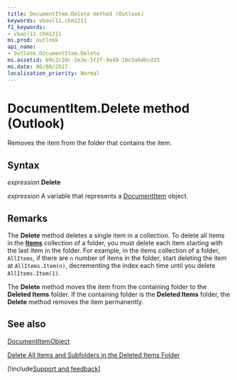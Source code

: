 ```yaml
---
title: DocumentItem.Delete method (Outlook)
keywords: vbaol11.chm1211
f1_keywords:
- vbaol11.chm1211
ms.prod: outlook
api_name:
- Outlook.DocumentItem.Delete
ms.assetid: b9c2c20c-2e3e-5f2f-9a40-10c5a64bcd35
ms.date: 06/08/2017
localization_priority: Normal
---
```



# DocumentItem.Delete method (Outlook)

Removes the item from the folder that contains the item.


## Syntax

_expression_.**Delete**

_expression_ A variable that represents a [DocumentItem](Outlook.DocumentItem.md) object.


## Remarks

The  **Delete** method deletes a single item in a collection. To delete all items in the **[Items](Outlook.Folder.Items.md)** collection of a folder, you must delete each item starting with the last item in the folder. For example, in the items collection of a folder, `AllItems`, if there are  `n` number of items in the folder, start deleting the item at `AllItems.Item(n)`, decrementing the index each time until you delete  `AllItems.Item(1)`.

The  **Delete** method moves the item from the containing folder to the **Deleted Items** folder. If the containing folder is the **Deleted Items** folder, the **Delete** method removes the item permanently.


## See also


[DocumentItemObject](Outlook.DocumentItem.md)




[Delete All Items and Subfolders in the Deleted Items Folder](../outlook/How-to/Items-Folders-and-Stores/delete-all-items-and-subfolders-in-the-deleted-items-folder.md)

[!include[Support and feedback](~/includes/feedback-boilerplate.md)]